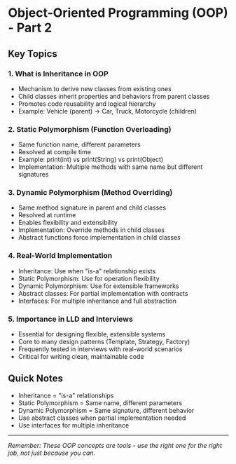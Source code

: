 # Object-Oriented Programming (OOP) - Part 2

## Key Topics

### 1. What is Inheritance in OOP
- Mechanism to derive new classes from existing ones
- Child classes inherit properties and behaviors from parent classes
- Promotes code reusability and logical hierarchy
- Example: Vehicle (parent) → Car, Truck, Motorcycle (children)

### 2. Static Polymorphism (Function Overloading)
- Same function name, different parameters
- Resolved at compile time
- Example: print(int) vs print(String) vs print(Object)
- Implementation: Multiple methods with same name but different signatures

### 3. Dynamic Polymorphism (Method Overriding)
- Same method signature in parent and child classes
- Resolved at runtime
- Enables flexibility and extensibility
- Implementation: Override methods in child classes
- Abstract functions force implementation in child classes

### 4. Real-World Implementation
- Inheritance: Use when "is-a" relationship exists
- Static Polymorphism: Use for operation flexibility
- Dynamic Polymorphism: Use for extensible frameworks
- Abstract classes: For partial implementation with contracts
- Interfaces: For multiple inheritance and full abstraction

### 5. Importance in LLD and Interviews
- Essential for designing flexible, extensible systems
- Core to many design patterns (Template, Strategy, Factory)
- Frequently tested in interviews with real-world scenarios
- Critical for writing clean, maintainable code

## Quick Notes
- Inheritance = "is-a" relationships
- Static Polymorphism = Same name, different parameters
- Dynamic Polymorphism = Same signature, different behavior
- Use abstract classes when partial implementation needed
- Use interfaces for multiple inheritance

---
*Remember: These OOP concepts are tools - use the right one for the right job, not just because you can.* 